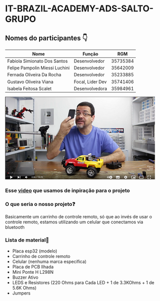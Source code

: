# IT-BRAZIL-ACADEMY-ADS-SALTO-GRUPO

## Nomes do participantes 👇

| Nome            | Função             | RGM            | 
|-----------------|--------------------|----------------|
| Fabíola Simionato Dos Santos | Desenvolvedor | 35735384 |
| Felipe Pampolin Miessi Luchini | Desenvolvedor | 35642009 |
| Fernada Oliveira Da Rocha | Desenvolvedor | 35233885 |
| Gustavo Oliveira Viana | Focal, Lider Dev | 35741406 |
| Isabela Feitosa Scalet | Desenvolvedora | 35984961 |


<!-- imagem para mostrar a base do projeto  -->
![Imagem de projeto base](assetsREADME/PrintVideo.png)

### Esse [video](https://www.youtube.com/watch?v=WWSqJVakfVY) que usamos de inpiração para o projeto 

### O que seria o nosso projeto❓  

Basicamente um carrinho de controle remoto, só que ao invés de usar o controle remoto, estamos utilizando um celular que conectamos via bluetooth
<!--(Descrição chique)-->

### Lista de material📖
- Placa esp32 (modelo)
- Carrinho de controle remoto 
- Celular (nenhuma marca específica)
- Placa de PCB Ilhada 
- Mini Ponte H L298N
- Buzzer Ativo
- LEDS e Resistores (220 Ohms para Cada LED + 1 de 3.3KOhms + 1 de 5.6K Ohms)
- Jumpers


<!-- ### Valor dos materiais 

- Placa esp32 (modelo) R$34.00 - R$50.00
- Carrinho de controle remoto R$25 - R$55.00
- Celular (nenhuma marca específica) - já tinhamos 
- Placa de PCB Ilhada R$7.00 - R$15.00
- Mini Ponte H L298N R$7.00 - R$15.00
- Buzzer Ativo R$1.50 - R$7.00
- LEDS e Resistores (220 Ohms para Cada LED + 1 de 3.3KOhms + 1 de 5.6K Ohms) LEDs ~R$15.00 pct com 5 / resistor pct com 10 ~R$2.00
- Jumpers ~R$20.00 - 40 fios -->

